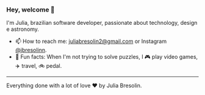 


### Hey, welcome 👋

I'm Julia, brazilian software developer, passionate about technology, design e astronomy.

- 📫  How to reach me: juliabresolin2@gmail.com or Instagram [@jbresolinn](instagram.com/jbresolinn).
- 🐶  Fun facts: When I'm not trying to solve puzzles, I 🎮 play video games, ✈️ travel, 🚲️ pedal.

---

Everything done with a lot of love ❤ by Julia Bresolin. 


